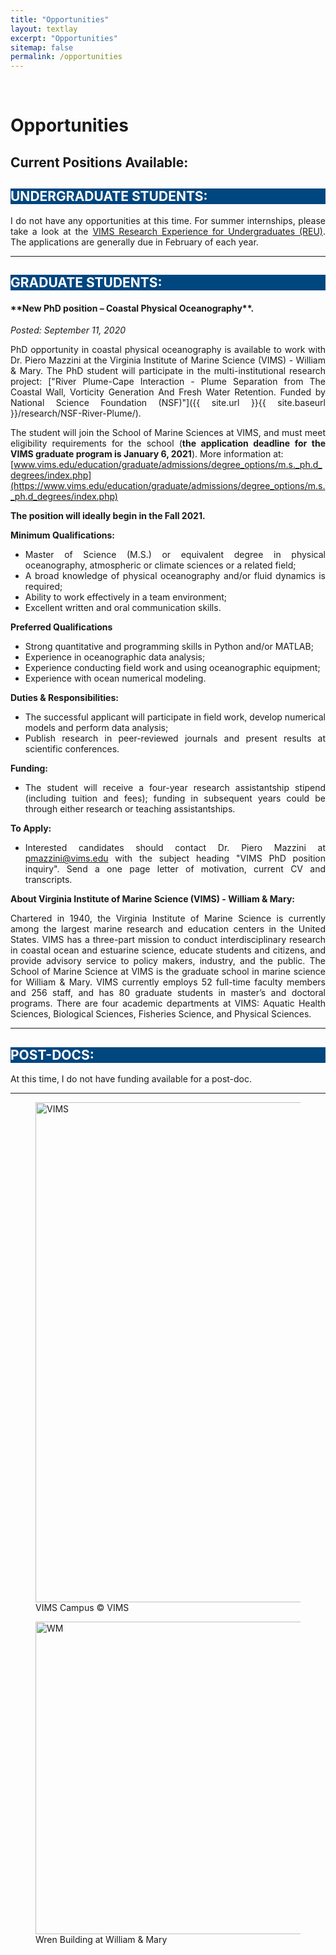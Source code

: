 ```yaml
---
title: "Opportunities"
layout: textlay
excerpt: "Opportunities"
sitemap: false
permalink: /opportunities
---
```


<br>

# Opportunities

<div style="text-align:justify" markdown="1">

## Current Positions Available:

<div style="text-align:left" markdown="1">
<h2 style="background-color:#00467f; color:#FFFFFF"> UNDERGRADUATE STUDENTS:</h2>
</div>

I do not have any opportunities at this time. For summer internships, please take a look at the [VIMS Research Experience for Undergraduates (REU)](https://www.vims.edu/education/college/summer_intern/about/index.php). The applications are generally due in February of each year.  

---
<div style="text-align:left" markdown="1">
<h2 style="background-color:#00467f; color:#FFFFFF"> GRADUATE STUDENTS:</h2>
</div>

<h4> **New PhD position – Coastal Physical Oceanography**.</h4>  <i> Posted: September 11, 2020 </i>

PhD opportunity in coastal physical oceanography is available to work with Dr. Piero Mazzini at the Virginia Institute of Marine Science (VIMS) - William & Mary. The PhD student will participate in the multi-institutional research project: ["River Plume-Cape Interaction - Plume Separation from The Coastal Wall, Vorticity Generation And Fresh Water Retention. Funded by National Science Foundation (NSF)"]({{ site.url }}{{ site.baseurl }}/research/NSF-River-Plume/).

The student will join the School of Marine Sciences at VIMS, and must meet eligibility requirements for the school (**the application deadline for the VIMS graduate program is January 6, 2021**). More information at: <br> [www.vims.edu/education/graduate/admissions/degree_options/m.s._ph.d_degrees/index.php](https://www.vims.edu/education/graduate/admissions/degree_options/m.s._ph.d_degrees/index.php)

**The position will ideally begin in the Fall 2021.**

**Minimum Qualifications:**
- Master of Science (M.S.) or equivalent degree in physical oceanography, atmospheric or climate sciences or a related field;
- A broad knowledge of physical oceanography and/or fluid dynamics is required;
- Ability to work effectively in a team environment;
- Excellent written and oral communication skills.

**Preferred Qualifications**
- Strong quantitative and programming skills in Python and/or MATLAB;
- Experience in oceanographic data analysis;
- Experience conducting field work and using oceanographic equipment;
- Experience with ocean numerical modeling.

**Duties & Responsibilities:**
- The successful applicant will participate in field work, develop numerical models and perform data analysis;
- Publish research in peer-reviewed journals and present results at scientific conferences.

**Funding:**
- The student will receive a four-year research assistantship stipend (including tuition and fees); funding in subsequent years could be through either research or teaching assistantships.

**To Apply:**
- Interested candidates should contact Dr. Piero Mazzini at [pmazzini@vims.edu](mailto:pmazzini@vims.edu) with the subject heading "VIMS PhD position inquiry". Send a one page letter of motivation, current CV and transcripts.

**About Virginia Institute of Marine Science (VIMS) - William & Mary:**

Chartered in 1940, the Virginia Institute of Marine Science is currently among the largest marine research and education centers in the United States. VIMS has a three-part mission to conduct interdisciplinary research in coastal ocean and estuarine science, educate students and citizens, and provide advisory service to policy makers, industry, and the public. The School of Marine Science at VIMS is the graduate school in marine science for William & Mary. VIMS currently employs 52 full-time faculty members and 256 staff, and has 80 graduate students in master’s and doctoral programs. There are four academic departments at VIMS: Aquatic Health Sciences, Biological Sciences, Fisheries Science, and Physical Sciences.

---

<div style="text-align:left" markdown="1">
<h2 style="background-color:#00467f; color:#FFFFFF"> POST-DOCS:</h2>
</div>

At this time, I do not have funding available for a post-doc.

---

<div class="container-fluid">
<div class="row">

<div class="col-sm-6">
<figure>
<img src="{{ site.url }}{{ site.baseurl }}/images/contapic/vims_aereal_2.jpg" class="img-responsive" width="800px" height="auto" alt="VIMS"/>
<figcaption> VIMS Campus <span class="copyright">&copy;</span> VIMS
</figcaption>
</figure>
</div>

<div class="col-sm-6">
<figure>
<img src="{{ site.url }}{{ site.baseurl }}/images/slider_carousel/wren_building_Cassia.jpg" class="img-responsive" width="500px" height="auto" alt="WM" />
<figcaption> Wren Building at William & Mary
</figcaption>
</figure>
</div>

</div>
</div>
